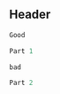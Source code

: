 ## Header

```python {cmd id="_keepit"}
Good
```

```python {cmd id="_twoparts_01"}
Part 1
```

```python {cmd id="dontkeepit"}
bad
```

```python {cmd id="_twoparts_02" continue="_twoparts_01"}
Part 2
```

